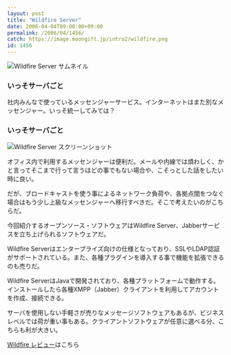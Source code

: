 ```yaml
---
layout: post
title: "Wildfire Server"
date: 2006-04-04T09:00:00+09:00
permalink: /2006/04/1456/
catch: https://image.moongift.jp/intro2/wildfire.png
id: 1456
---
```

 ![Wildfire Server サムネイル](https://image.moongift.jp/intro2/wildfire.t.png "Wildfire Server サムネイル")
  

### いっそサーバごと
  
社内みんなで使っているメッセンジャーサービス。インターネットはまた別なメッセンジャー。いっそ統一してみては？  
<!--more-->  

### いっそサーバごと
  

![Wildfire Server スクリーンショット](https://image.moongift.jp/intro2/wildfire.png "Wildfire Server スクリーンショット")

  

オフィス内で利用するメッセンジャーは便利だ。メールや内線では煩わしく、かと言ってそこまで行って言うほどの事でもない場合や、こそっとした話をしたい時に良い。

  

だが、ブロードキャストを使う事によるネットワーク負荷や、各拠点間をつなぐ場合はもう少し上級なメッセンジャーへ移行すべきだ。そこで考えたいのがこちらだ。

  

今回紹介するオープンソース・ソフトウェアはWildfire Server、Jabberサービスを立ち上げられるソフトウェアだ。

  

Wildfire Serverはエンタープライズ向けの仕様となっており、SSLやLDAP認証がサポートされている。また、各種プラグインを導入する事で機能を拡張できるのも売りだ。

  

Wildfire ServerはJavaで開発されており、各種プラットフォームで動作する。インストールしたら各種XMPP（Jabber）クライアントを利用してアカウントを作成、接続できる。

  

サーバを使用しない手軽さが売りなメッセージソフトウェアもあるが、ビジネスレベルでは荷が重い事もある。クライアントソフトウェアが任意に選べる分、こちらも利が大きい。

  

[Wildfire レビュー](http://oss.moongift.jp/review/i-1461.html)はこちら

